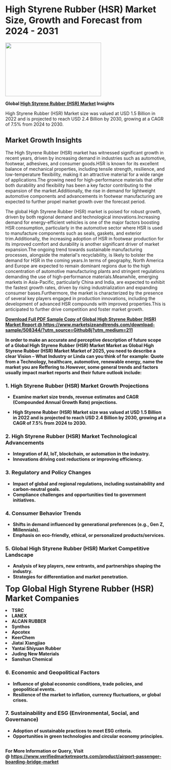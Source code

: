 <H1>High Styrene Rubber (HSR) Market Size, Growth and Forecast from 2024 - 2031</H1><img class="aligncenter size-medium wp-image-584254" src="https://thirdeyenews.in/wp-content/uploads/2024/09/Global-Market-Research-300x168.jpeg" alt="" width="300" height="168" /><p><strong>Global&nbsp;<a href="https://www.marketsizeandtrends.com/download-sample/508344/?utm_source=Github8j?utm_medium=211">High Styrene Rubber (HSR) Market</a> Insights</strong></p><p>High Styrene Rubber (HSR) Market size was valued at USD 1.5 Billion in 2022 and is projected to reach USD 2.4 Billion by 2030, growing at a CAGR of 7.5% from 2024 to 2030.</p><p><h2>Market Growth Insights</h2> <p>The High Styrene Rubber (HSR) market has witnessed significant growth in recent years, driven by increasing demand in industries such as automotive, footwear, adhesives, and consumer goods.HSR is known for its excellent balance of mechanical properties, including tensile strength, resilience, and low-temperature flexibility, making it an attractive material for a wide range of applications.The growing need for high-performance materials that offer both durability and flexibility has been a key factor contributing to the expansion of the market.Additionally, the rise in demand for lightweight automotive components and advancements in footwear manufacturing are expected to further propel market growth over the forecast period.</p> <p><strong><a href="#"></a></strong></p> <p>The global High Styrene Rubber (HSR) market is poised for robust growth, driven by both regional demand and technological innovations.Increasing demand for energy-efficient vehicles is one of the major factors boosting HSR consumption, particularly in the automotive sector where HSR is used to manufacture components such as seals, gaskets, and exterior trim.Additionally, the increasing adoption of HSR in footwear production for its improved comfort and durability is another significant driver of market expansion.The ongoing trend towards sustainable manufacturing processes, alongside the material's recyclability, is likely to bolster the demand for HSR in the coming years.In terms of geography, North America and Europe are expected to remain dominant regions due to the high concentration of automotive manufacturing plants and stringent regulations demanding the use of high-performance materials.Meanwhile, emerging markets in Asia-Pacific, particularly China and India, are expected to exhibit the fastest growth rates, driven by rising industrialization and expanding consumer bases.Furthermore, the market is characterized by the presence of several key players engaged in production innovations, including the development of advanced HSR compounds with improved properties.This is anticipated to further drive competition and foster market growth.<p><strong><a href="#"></p><p><span class=""><strong>Download Full PDF Sample Copy of Global High Styrene Rubber (HSR) Market Report</strong> @ <a href="https://www.marketsizeandtrends.com/download-sample/508344/?utm_source=Github8j?utm_medium=211" target="_blank">https://www.marketsizeandtrends.com/download-sample/508344/?utm_source=Github8j?utm_medium=211</a></span></p><p>In order to make an accurate and perceptive description of future scope of a Global&nbsp;High Styrene Rubber (HSR) Market Market as Global&nbsp;High Styrene Rubber (HSR) Market Market of 2025, you need to describe a clear Vision &ndash; What Industry or Linda can you think of for example: Quote from a Technology, healthcare, automotive, renewable energy, name the market you are Reffering to.However, some general trends and factors usually impact market reports and their future outlook include:</p><h3>1.&nbsp;<strong>High Styrene Rubber (HSR) Market Growth Projections</strong></h3><ul><li>Examine market size trends, revenue estimates and CAGR (Compounded Annual Growth Rate) projections.</li><li><p>High Styrene Rubber (HSR) Market size was valued at USD 1.5 Billion in 2022 and is projected to reach USD 2.4 Billion by 2030, growing at a CAGR of 7.5% from 2024 to 2030.</p></li></ul><h3>2.&nbsp;<strong>High Styrene Rubber (HSR) Market Technological Advancements</strong></h3><ul><li>Integration of AI, IoT, blockchain, or automation in the industry.</li><li>Innovations driving cost reductions or improving efficiency.</li></ul><h3>3.&nbsp;<strong>Regulatory and Policy Changes</strong></h3><ul><li>Impact of global and regional regulations, including sustainability and carbon-neutral goals.</li><li>Compliance challenges and opportunities tied to government initiatives.</li></ul><h3>4.&nbsp;<strong>Consumer Behavior Trends</strong></h3><ul><li>Shifts in demand influenced by generational preferences (e.g., Gen Z, Millennials).</li><li>Emphasis on eco-friendly, ethical, or personalized products/services.</li></ul><h3>5.&nbsp;<strong>Global High Styrene Rubber (HSR) Market Competitive Landscape</strong></h3><ul><li>Analysis of key players, new entrants, and partnerships shaping the industry.</li><li>Strategies for differentiation and market penetration.</li></ul><p data-pm-slice="1 1 []"><span style="color: inherit; font-family: inherit; font-size: 25px;">Top Global High Styrene Rubber (HSR) Market Companies</span></p><div class="" data-test-id=""><p><li>TSRC</li><li> LANEX</li><li> ALCAN RUBBER</li><li> Synthos</li><li> Apcotex</li><li> KeerChem</li><li> Jiatai Xiangjiao</li><li> Yantai Shiyuan Rubber</li><li> Juding New Materials</li><li> Sanshun Chemical</li></p></div><h3>6.&nbsp;<strong>Economic and Geopolitical Factors</strong></h3><ul><li>Influence of global economic conditions, trade policies, and geopolitical events.</li><li>Resilience of the market to inflation, currency fluctuations, or global crises.</li></ul><h3>7.&nbsp;<strong>Sustainability and ESG (Environmental, Social, and Governance)</strong></h3><ul><li>Adoption of sustainable practices to meet ESG criteria.</li><li>Opportunities in green technologies and circular economy principles.</li></ul><h2><strong style="font-size: 14px;">For More Information or Query, Visit @&nbsp;</strong><a style="background-color: #ffffff; font-size: 14px;" href="https://www.marketsizeandtrends.com/report/high-styrene-rubber-hsr-market/" target="_blank">https://www.verifiedmarketreports.com/product/airport-passenger-boarding-bridge-market</a></h2>